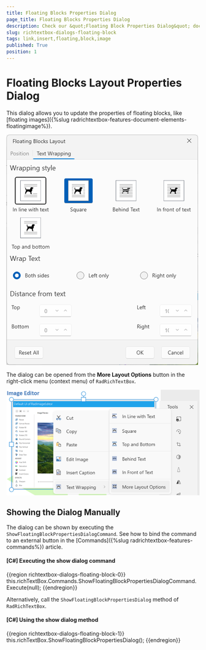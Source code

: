 ```yaml
---
title: Floating Blocks Properties Dialog
page_title: Floating Blocks Properties Dialog
description: Check our &quot;Floating Block Properties Dialog&quot; documentation article for the RadRichTextBox WPF control.
slug: richtextbox-dialogs-floating-block
tags: link,insert,floating,block,image
published: True
position: 1
---
```


# Floating Blocks Layout Properties Dialog

This dialog allows you to update the properties of floating blocks, like [floating images]({%slug radrichtextbox-features-document-elements-floatingimage%}).

![An image showing the floating block properties dialog of RadRichTextBox for WPF](images/richtextbox-dialogs-floating-block-0.png)

The dialog can be opened from the __More Layout Options__ button in the right-click menu (context menu) of `RadRichTextBox`.

![An image showing the button that opens the floating block properties dialog of RadRichTextBox for WPF](images/richtextbox-dialogs-floating-block-1.png)

## Showing the Dialog Manually

The dialog can be shown by executing the `ShowFloatingBlockPropertiesDialogCommand`. See how to bind the command to an external button in the [Commands]({%slug radrichtextbox-features-commands%}) article.

#### __[C#] Executing the show dialog command__
{{region richtextbox-dialogs-floating-block-0}}
	this.richTextBox.Commands.ShowFloatingBlockPropertiesDialogCommand.Execute(null);
{{endregion}}

Alternatively, call the `ShowFloatingBlockPropertiesDialog` method of `RadRichTextBox`.

#### __[C#] Using the show dialog method__
{{region richtextbox-dialogs-floating-block-1}}
	this.richTextBox.ShowFloatingBlockPropertiesDialog();
{{endregion}}